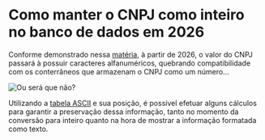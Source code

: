 # Como manter o CNPJ como inteiro no banco de dados em 2026

Conforme demonstrado nessa [matéria](https://www.contabeis.com.br/noticias/65594/novo-cnpj-receita-federal-anuncia-mudancas-no-cadastro-de-empresas/), à partir de 2026, o valor do CNPJ passará à possuir caracteres alfanuméricos, quebrando compatibilidade com os conterrâneos que armazenam o CNPJ como um número... 

![Ou será que não?](https://media.tenor.com/n53AcEumMqQAAAAM/padrinhos-m%C3%A1gicos.gif)

Utilizando a [tabela ASCII](https://www.ascii-code.com/) e sua posição, é possível efetuar alguns cálculos para garantir a preservação dessa informação, tanto no momento da conversão para inteiro quanto na hora de mostrar a informação formatada como texto.
